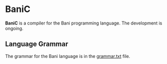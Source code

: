 # BaniC

**BaniC** is a compiler for the Bani programming language. The development is ongoing.

## Language Grammar

The grammar for the Bani language is in the [grammar.txt](./grammar.txt) file.
